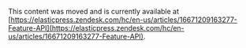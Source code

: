 This content was moved and is currently available at [https://elasticpress.zendesk.com/hc/en-us/articles/16671209163277-Feature-API](https://elasticpress.zendesk.com/hc/en-us/articles/16671209163277-Feature-API).